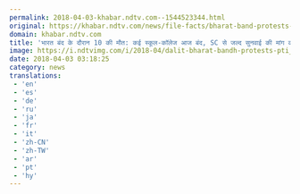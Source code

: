 ```yaml
---
permalink: 2018-04-03-khabar.ndtv.com--1544523344.html
original: https://khabar.ndtv.com/news/file-facts/bharat-band-protests-death-toll-due-to-violence-rises-to-10-1832015
domain: khabar.ndtv.com
title: 'भारत बंद के दौरान 10 की मौत: कई स्कूल-कॉलेज आज बंद, SC से जल्द सुनवाई की मांग करेगी सरकार, 10 बातें'
image: https://i.ndtvimg.com/i/2018-04/dalit-bharat-bandh-protests-pti_650x400_41522685130.jpg
date: 2018-04-03 03:18:25
category: news
translations: 
 - 'en'
 - 'es'
 - 'de'
 - 'ru'
 - 'ja'
 - 'fr'
 - 'it'
 - 'zh-CN'
 - 'zh-TW'
 - 'ar'
 - 'pt'
 - 'hy'
---
```


